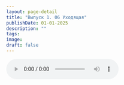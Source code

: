 ```yaml
---
layout: page-detail
title: "Выпуск 1. 06 Уходящая"
publishDate: 01-01-2025
description: ""
tags:
image:
draft: false
---
```


<audio title=" - Выпуск 1. 06 Уходящая.mp3" src="/upload/iblock/42c/42c0c28adca1da1960db1033bb33c536.mp3" controls=""></audio>

  

